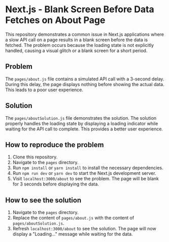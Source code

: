# Next.js - Blank Screen Before Data Fetches on About Page

This repository demonstrates a common issue in Next.js applications where a slow API call on a page results in a blank screen before the data is fetched. The problem occurs because the loading state is not explicitly handled, causing a visual glitch or a blank screen for a short period.

## Problem
The `pages/about.js` file contains a simulated API call with a 3-second delay. During this delay, the page displays nothing before showing the actual data. This leads to a poor user experience.

## Solution
The `pages/aboutSolution.js` file demonstrates the solution. The solution properly handles the loading state by displaying a loading indicator while waiting for the API call to complete. This provides a better user experience.

## How to reproduce the problem
1. Clone this repository.
2. Navigate to the `pages` directory.
3. Run `npm install` or `yarn install` to install the necessary dependencies.
4. Run `npm run dev` or `yarn dev` to start the Next.js development server.
5. Visit `localhost:3000/about` to see the problem. The page will be blank for 3 seconds before displaying the data.

## How to see the solution
1. Navigate to the `pages` directory.
2. Replace the content of `pages/about.js` with the content of `pages/aboutSolution.js`.
3. Refresh `localhost:3000/about` to see the solution.  The page will now display a "Loading..." message while waiting for the data.